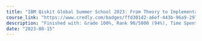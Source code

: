 ```yaml
---
title: "IBM Qiskit Global Summer School 2023: From Theory to Implementation"
course_link: "https://www.credly.com/badges/ffd301d2-a6ef-443b-96a9-297cd5d69223/linked_in_profile"
description: "Finished with: Grade 100%, Rank 90/5000 (94%), Time Spent 1.5 Days."
date: "2023-08-15"
---
```

